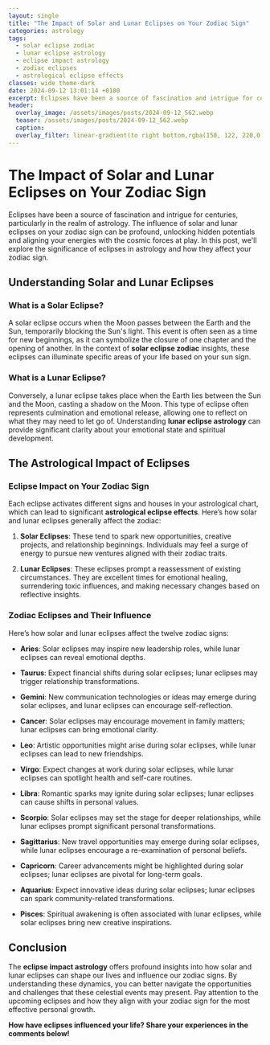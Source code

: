 ```yaml
---
layout: single
title: "The Impact of Solar and Lunar Eclipses on Your Zodiac Sign"
categories: astrology
tags:
  - solar eclipse zodiac
  - lunar eclipse astrology
  - eclipse impact astrology
  - zodiac eclipses
  - astrological eclipse effects
classes: wide theme-dark
date: 2024-09-12 13:01:14 +0100
excerpt: Eclipses have been a source of fascination and intrigue for centuries, particularly in the realm of astrology. The influence of solar and lunar eclipses on...
header:
  overlay_image: /assets/images/posts/2024-09-12_562.webp
  teaser: /assets/images/posts/2024-09-12_562.webp
  caption: 
  overlay_filter: linear-gradient(to right bottom,rgba(150, 122, 220,0.8), rgba(255,245,208,0.5))
---
```


# The Impact of Solar and Lunar Eclipses on Your Zodiac Sign

Eclipses have been a source of fascination and intrigue for centuries, particularly in the realm of astrology. The influence of solar and lunar eclipses on your zodiac sign can be profound, unlocking hidden potentials and aligning your energies with the cosmic forces at play. In this post, we'll explore the significance of eclipses in astrology and how they affect your zodiac sign.

## Understanding Solar and Lunar Eclipses

### What is a Solar Eclipse?

A solar eclipse occurs when the Moon passes between the Earth and the Sun, temporarily blocking the Sun's light. This event is often seen as a time for new beginnings, as it can symbolize the closure of one chapter and the opening of another. In the context of **solar eclipse zodiac** insights, these eclipses can illuminate specific areas of your life based on your sun sign.

### What is a Lunar Eclipse?

Conversely, a lunar eclipse takes place when the Earth lies between the Sun and the Moon, casting a shadow on the Moon. This type of eclipse often represents culmination and emotional release, allowing one to reflect on what they may need to let go of. Understanding **lunar eclipse astrology** can provide significant clarity about your emotional state and spiritual development.

## The Astrological Impact of Eclipses

### Eclipse Impact on Your Zodiac Sign

Each eclipse activates different signs and houses in your astrological chart, which can lead to significant **astrological eclipse effects**. Here’s how solar and lunar eclipses generally affect the zodiac:

1. **Solar Eclipses**: These tend to spark new opportunities, creative projects, and relationship beginnings. Individuals may feel a surge of energy to pursue new ventures aligned with their zodiac traits.
   
2. **Lunar Eclipses**: These eclipses prompt a reassessment of existing circumstances. They are excellent times for emotional healing, surrendering toxic influences, and making necessary changes based on reflective insights.

### Zodiac Eclipses and Their Influence

Here’s how solar and lunar eclipses affect the twelve zodiac signs:

- **Aries**: Solar eclipses may inspire new leadership roles, while lunar eclipses can reveal emotional depths.
  
- **Taurus**: Expect financial shifts during solar eclipses; lunar eclipses may trigger relationship transformations.
  
- **Gemini**: New communication technologies or ideas may emerge during solar eclipses, and lunar eclipses can encourage self-reflection.
  
- **Cancer**: Solar eclipses may encourage movement in family matters; lunar eclipses can bring emotional clarity.
  
- **Leo**: Artistic opportunities might arise during solar eclipses, while lunar eclipses can lead to new friendships.
  
- **Virgo**: Expect changes at work during solar eclipses, while lunar eclipses can spotlight health and self-care routines.
  
- **Libra**: Romantic sparks may ignite during solar eclipses; lunar eclipses can cause shifts in personal values.
  
- **Scorpio**: Solar eclipses may set the stage for deeper relationships, while lunar eclipses prompt significant personal transformations.
  
- **Sagittarius**: New travel opportunities may emerge during solar eclipses, while lunar eclipses encourage a re-examination of personal beliefs.
  
- **Capricorn**: Career advancements might be highlighted during solar eclipses; lunar eclipses are pivotal for long-term goals.
  
- **Aquarius**: Expect innovative ideas during solar eclipses; lunar eclipses can spark community-related transformations.
  
- **Pisces**: Spiritual awakening is often associated with lunar eclipses, while solar eclipses bring new creative inspirations.

## Conclusion

The **eclipse impact astrology** offers profound insights into how solar and lunar eclipses can shape our lives and influence our zodiac signs. By understanding these dynamics, you can better navigate the opportunities and challenges that these celestial events may present. Pay attention to the upcoming eclipses and how they align with your zodiac sign for the most effective personal growth.

**How have eclipses influenced your life? Share your experiences in the comments below!**